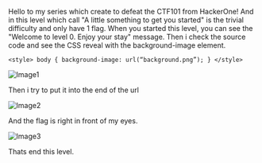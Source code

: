 Hello to my series which create to defeat the CTF101 from HackerOne! And in this level which call "A little something to get you started" is the trivial difficulty and only have 1 flag.
When you started this level, you can see the "Welcome to level 0. Enjoy your stay" message.
Then i check the source code and see the CSS reveal with the background-image element.

```<style> body { background-image: url(“background.png”); } </style>```

![Image1](https://ibb.co/Ps04x4pt)

Then i try to put it into the end of the url 

![Image2](https://ibb.co/7dtFDQch)

And the flag is right in front of my eyes.

![Image3](https://ibb.co/7Nb3rzRC)

Thats end this level.
